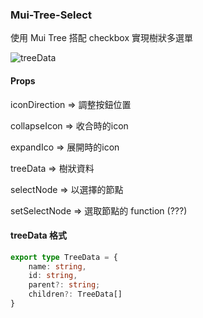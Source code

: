### Mui-Tree-Select

使用 Mui Tree 搭配 checkbox 實現樹狀多選單

![treeData]('')

#### Props

iconDirection => 調整按鈕位置

collapseIcon => 收合時的icon

expandIco => 展開時的icon

treeData => 樹狀資料

selectNode => 以選擇的節點

setSelectNode => 選取節點的 function (???)


#### treeData 格式

```ts
export type TreeData = {
    name: string,
    id: string,
    parent?: string;
    children?: TreeData[]
}
```

